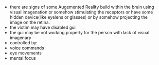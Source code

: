 - there are signs of some Augemented Reality build within the brain using visual imagenation or somehow stimulating the receptors or have some hidden device(like eyelens or glasses) or by somehow projecting the image on the retina.
- the victim may have disabled gui
- the gui may be not working properly for the person with lack of visual imagenary
- controlled by:
 - voice commands
 - eye movements
 - mental focus
